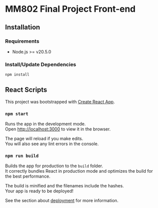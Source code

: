 # MM802 Final Project Front-end

## Installation

### Requirements
- Node.js >= v20.5.0

### Install/Update Dependencies

```bash
npm install
```

## React Scripts

This project was bootstrapped with [Create React App](https://github.com/facebook/create-react-app).

### `npm start`

Runs the app in the development mode.\
Open [http://localhost:3000](http://localhost:3000) to view it in the browser.

The page will reload if you make edits.\
You will also see any lint errors in the console.

### `npm run build`

Builds the app for production to the `build` folder.\
It correctly bundles React in production mode and optimizes the build for the best performance.

The build is minified and the filenames include the hashes.\
Your app is ready to be deployed!

See the section about [deployment](https://facebook.github.io/create-react-app/docs/deployment) for more information.
